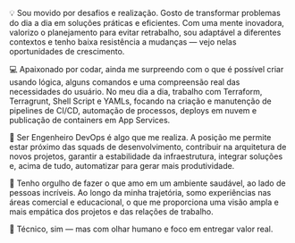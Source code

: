 💡 Sou movido por desafios e realização. Gosto de transformar problemas do dia a dia em soluções práticas e eficientes. Com uma mente inovadora, valorizo o planejamento para evitar retrabalho, sou adaptável a diferentes contextos e tenho baixa resistência a mudanças — vejo nelas oportunidades de crescimento.

💻 Apaixonado por codar, ainda me surpreendo com o que é possível criar usando lógica, alguns comandos e uma compreensão real das necessidades do usuário. No meu dia a dia, trabalho com Terraform, Terragrunt, Shell Script e YAMLs, focando na criação e manutenção de pipelines de CI/CD, automação de processos, deploys em nuvem e publicação de containers em App Services.

🚀 Ser Engenheiro DevOps é algo que me realiza. A posição me permite estar próximo das squads de desenvolvimento, contribuir na arquitetura de novos projetos, garantir a estabilidade da infraestrutura, integrar soluções e, acima de tudo, automatizar para gerar mais produtividade.

🤝 Tenho orgulho de fazer o que amo em um ambiente saudável, ao lado de pessoas incríveis. Ao longo da minha trajetória, somo experiências nas áreas comercial e educacional, o que me proporciona uma visão ampla e mais empática dos projetos e das relações de trabalho.

🔎 Técnico, sim — mas com olhar humano e foco em entregar valor real.
